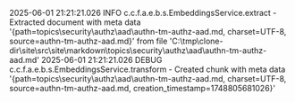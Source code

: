2025-06-01 21:21:21.026 INFO  c.c.f.a.e.b.s.EmbeddingsService.extract - Extracted document with meta data '{path=topics\security\authz\aad\authn-tm-authz-aad.md, charset=UTF-8, source=authn-tm-authz-aad.md}' from file 'C:\tmp\clone-dir\site\src\site\markdown\topics\security\authz\aad\authn-tm-authz-aad.md'
2025-06-01 21:21:21.026 DEBUG c.c.f.a.e.b.s.EmbeddingsService.transform - Created chunk with meta data '{path=topics\security\authz\aad\authn-tm-authz-aad.md, charset=UTF-8, source=authn-tm-authz-aad.md, creation_timestamp=1748805681026}'

